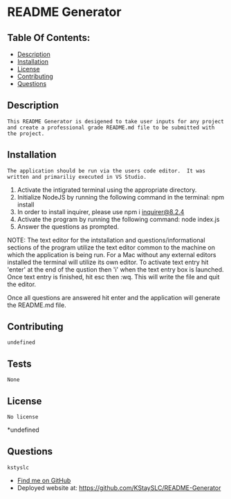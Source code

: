 
# README Generator 

## Table Of Contents:
* [ Description ](#about)
* [ Installation ](#installation)
* [ License ](#license)
* [ Contributing ](#contribution)
* [ Questions ](#questions)
  
    
## Description
    This README Generator is desigened to take user inputs for any project and create a professional grade README.md file to be submitted with the project. 
  
   
## Installation
    The application should be run via the users code editor.  It was written and primariliy executed in VS Studio.  

1. Activate the intigrated terminal using the appropriate directory. 
2. Initialize NodeJS by running the following command in the terminal:  npm install 
3. In order to install inquirer, please use npm i inquirer@8.2.4
4. Activate the program by running the following command:  node index.js 
5. Answer the questions as prompted. 

NOTE: The text editor for the intstallation and questions/informational sections of the program utilize the text editor common to the machine on which the application is being run. For a Mac without any external editors installed the terminal will utilize its own editor.  To activate text entry hit 'enter' at the end of the qustion then 'i' when the text entry box is launched.  Once text entry is finished, hit esc then :wq.  This will write the file and quit the editor. 

Once all questions are answered hit enter and the application will generate the README.md file.  

  
  
   
## Contributing
    undefined
  
  
## Tests
    None
  
   
## License
    No license 
*undefined
   
## Questions
    kstyslc

* [Find me on GitHub](https://github.com/kstayslc/)
* Deployed website at: https://github.com/KStaySLC/README-Generator
    
    
